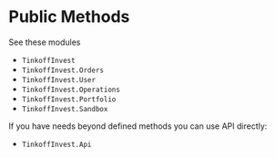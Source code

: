 # Public Methods

See these modules

- `TinkoffInvest`
- `TinkoffInvest.Orders`
- `TinkoffInvest.User`
- `TinkoffInvest.Operations`
- `TinkoffInvest.Portfolio`
- `TinkoffInvest.Sandbox`

If you have needs beyond defined methods you can use API directly:


- `TinkoffInvest.Api`